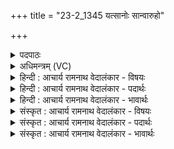 +++
title = "23-2_1345 यत्सानोः सान्वारुहो"

+++
<details><summary>पदपाठः</summary>

य꣢त्। सा꣡नोः꣢꣯। सा꣡नु꣢꣯। आ꣡रु꣢꣯हः। आ꣣। अ꣡रुहः꣢꣯। भू꣡रि꣢꣯। अ꣡स्प꣢꣯ष्ट। क꣡र्त्व꣢꣯म्। तत्। इ꣡न्द्रः꣢꣯। अ꣡र्थ꣢꣯म्। चे꣣तति। यूथे꣡न꣢। वृ꣣ष्णिः꣢। ए꣣जति। १३४५।
</details>

<details><summary>अधिमन्त्रम् (VC)</summary>

- इन्द्रः
- मधुच्छन्दा वैश्वामित्रः
- अनुष्टुप्
- गान्धारः
</details>

<details><summary>हिन्दी : आचार्य रामनाथ वेदालंकार - विषयः</summary>

अगले मन्त्र में परमेश्वर के सहायक होने का वर्णन है।
</details>

<details><summary>हिन्दी : आचार्य रामनाथ वेदालंकार - पदार्थः</summary>

पदार्थान्वयभाषाः -  मनुष्य (यत्) जब (सानोः सानु) एक शिखर से दूसरे उच्चतर शिखर पर,अर्थात् एक लक्ष्य को पार करके उससे ऊँचे दूसरे लक्ष्य पर (आरुहः) चढ़कर पहुँच जाता हैऔर (भूरि) बहुत से (कर्त्वम्) करने योग्य कार्य को (अस्पष्ट) करता है, (तत्) तब (इन्द्रः) विघ्नविनाशक परमेश्वर,उसके (अर्थम्) उदेश्य को (चेतति) जान लेता है और (वृष्णिः) बल,सुख,आदि को बरसानेवाला होता हुआ (यूथेन) गुणसमूह के साथ (एजति) उसे प्राप्त होता है ॥२॥
</details>

<details><summary>हिन्दी : आचार्य रामनाथ वेदालंकार - भावार्थः</summary>

भावार्थभाषाः -  प्रगति के पथ पर जाते हुए मनुष्य का जगदीश्वर परम सहायक हो जाता है ॥२॥
</details>

<details><summary>संस्कृत : आचार्य रामनाथ वेदालंकार - विषयः</summary>

अथ परमेश्वरस्य सहायकत्वमाह।
</details>

<details><summary>संस्कृत : आचार्य रामनाथ वेदालंकार - पदार्थः</summary>

पदार्थान्वयभाषाः -  मनुष्यः (यत्) यदा (सानोः सानु) शिखरात् उच्चतरं शिखरान्तरम्,एकं लक्ष्यं प्राप्य उच्चतरं लक्ष्यान्तरमित्यर्थः (आरुहः) आरोहति।[अत्र पुरुषव्यत्ययः।] (भूरि) बहु च (कर्त्वम्) कर्तुं योग्यं कार्यम् (अस्पष्ट) स्पृशति,करोतीत्यर्थः।[स्पश बाधनस्पर्शयोः,भ्वादिः। लडर्थे लुङ्,व्यत्ययेनात्मनेपदम्।] (तत्) तदा (इन्द्रः) विघ्नविदारकः परमेश्वरः तस्य (अर्थम्) उद्देश्यम् (चेतति) जानाति,अपि च (वृष्णिः) बलसुखादीनां वर्षकः सन् (यूथेन)) गुणगणेन सह (एजति) तं प्राप्नोति[एजति गतिकर्मा। निघं० २।१४]॥२॥२
</details>

<details><summary>संस्कृत : आचार्य रामनाथ वेदालंकार - भावार्थः</summary>

भावार्थभाषाः -  प्रगतिपथं गच्छतो मानवस्य जगदीश्वरः परमः सहायको जायते ॥२॥
</details>
